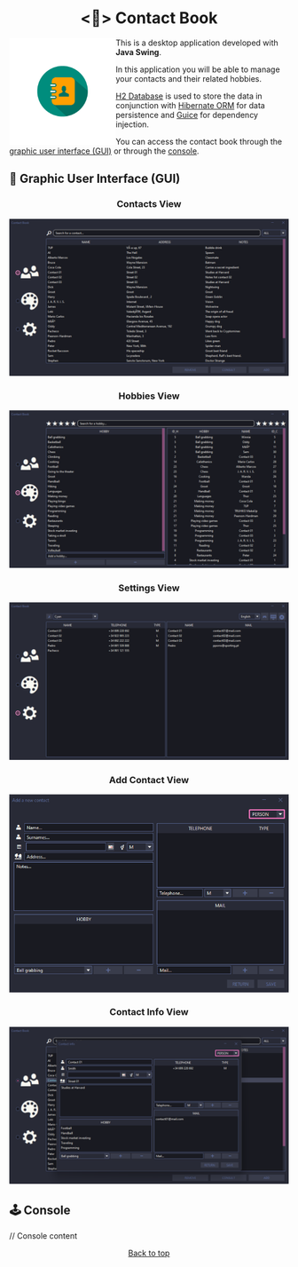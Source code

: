 <h1 id="title" align="center"><📘> Contact Book</h1>

<img src="img/ContactIcon.png" align="left" width="192" alt="Contact book Icon"/>

This is a desktop application developed with **Java Swing**.

In this application you will be able to manage your contacts and their related hobbies.

[H2 Database][H2] is used to store the data in conjunction with [Hibernate ORM][ORM] for data persistence and [Guice][G] for dependency injection.

You can access the contact book through the [graphic user interface (GUI)](#-graphic-user-interface-gui) or through the [console](#-console).

[H2]:  https://h2database.com/html/main.html
[ORM]: https://hibernate.org/orm/
[G]:   https://es.wikipedia.org/wiki/Google_Guice

## 📖 Graphic User Interface (GUI)

<h3 id="create" align="center">Contacts View</h3>
<img src="img/View_Contacts.png"    width="" alt="contacts view">

<h3 id="create" align="center">Hobbies View</h3>
<img src="img/View_Hobbies.png"     width="" alt="hobbies  view">

<h3 id="create" align="center">Settings View</h3>
<img src="img/View_Settings.png"    width="" alt="settings view">

<h3 id="create" align="center">Add Contact View</h3>
<img src="img/View_AddContact.png"  width="" alt="add contact view">

<h3 id="create" align="center">Contact Info View</h3>
<img src="img/View_ContactInfo.png" width="" alt="contact info view">

## 🕹️ Console

// Console content

<div align="center">
    <a href="#title">Back to top</a>
</div>